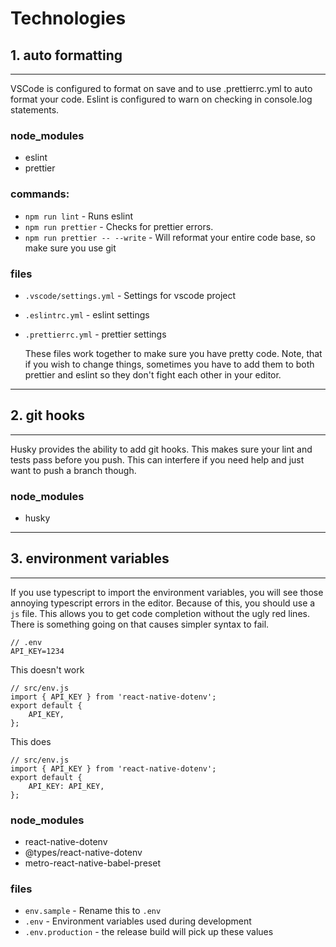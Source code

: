 # Technologies

## 1. auto formatting

---

VSCode is configured to format on save and to use .prettierrc.yml to auto format your code. Eslint is configured to warn on checking in console.log statements.

### node_modules

- eslint
- prettier

### commands:

- `npm run lint` - Runs eslint
- `npm run prettier` - Checks for prettier errors.
- `npm run prettier -- --write` - Will reformat your entire code base, so make sure you use git

### files

- `.vscode/settings.yml` - Settings for vscode project
- `.eslintrc.yml` - eslint settings
- `.prettierrc.yml` - prettier settings

  These files work together to make sure you have pretty code. Note, that if you wish to change things, sometimes you have to add them to both prettier and eslint so they don't fight each other in your editor.

---

## 2. git hooks

---

Husky provides the ability to add git hooks. This makes sure your lint and tests pass before you push. This can interfere if you need help and just want to push a branch though.

### node_modules

- husky

---

## 3. environment variables

---

If you use typescript to import the environment variables, you will see those annoying typescript errors in the editor. Because of this, you should use a `js` file. This allows you to get code completion without the ugly red lines. There is something going on that causes simpler syntax to fail.

    // .env
    API_KEY=1234

This doesn't work

    // src/env.js
    import { API_KEY } from 'react-native-dotenv';
    export default {
        API_KEY,
    };

This does

    // src/env.js
    import { API_KEY } from 'react-native-dotenv';
    export default {
        API_KEY: API_KEY,
    };

### node_modules

- react-native-dotenv
- @types/react-native-dotenv
- metro-react-native-babel-preset

### files

- `env.sample` - Rename this to `.env`
- `.env` - Environment variables used during development
- `.env.production` - the release build will pick up these values
